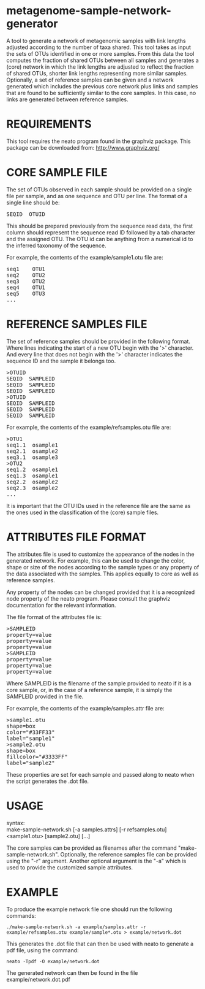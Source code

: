 metagenome-sample-network-generator
===================================

A tool to generate a network of metagenomic samples with link lengths adjusted according to the number of taxa shared.
This tool takes as input the sets of OTUs identified in one or more samples. From this data the tool computes
the fraction of shared OTUs between all samples and generates a (core) network in which the link lengths are adjusted to reflect
the fraction of shared OTUs, shorter link lengths representing more similar samples. Optionally, a set of reference samples
can be given and a network generated which includes the previous core network plus links and samples that are found to be
sufficiently similar to the core samples. In this case, no links are generated between reference samples.


REQUIREMENTS
=======================

This tool requires the neato program found in the graphviz package.
This package can be downloaded from: http://www.graphviz.org/



CORE SAMPLE FILE
=======================

The set of OTUs observed in each sample should be provided on a single file per sample, and as one sequence and OTU per line.
The format of a single line should be:

<pre>
SEQID <TAB> OTUID  
</pre>

This should be prepared previously from the sequence read data, the first column should represent the sequence read ID followed
by a tab character and the assigned OTU. The OTU id can be anything from a numerical id to the inferred taxonomy of the sequence.

For example, the contents of the example/sample1.otu file are:

<pre>
seq1    OTU1  
seq2    OTU2  
seq3    OTU2  
seq4    OTU1  
seq5    OTU3  
...  
</pre>

REFERENCE SAMPLES FILE
=======================

The set of reference samples should be provided in the following format. Where lines indicating the start of a new OTU begin with the '>'
character. And every line that does not begin with the '>' character indicates the sequence ID and the sample it belongs too.

<pre>
>OTUID  
SEQID <TAB> SAMPLEID  
SEQID <TAB> SAMPLEID  
SEQID <TAB> SAMPLEID  
>OTUID  
SEQID <TAB> SAMPLEID  
SEQID <TAB> SAMPLEID  
SEQID <TAB> SAMPLEID  
</pre>

For example, the contents of the example/refsamples.otu file are:
<pre>
>OTU1  
seq1.1	osample1  
seq2.1	osample2  
seq3.1	osample3  
>OTU2  
seq1.2	osample1  
seq1.3	osample1  
seq2.2	osample2  
seq2.3	osample2  
...  
</pre>

It is important that the OTU IDs used in the reference file are the same as the ones used in the classification of the (core) sample files.


ATTRIBUTES FILE FORMAT
=======================

The attributes file is used to customize the appearance of the nodes in the generated network. For example, this can be used
to change the color, shape or size of the nodes according to the sample types or any property of the data associated
with the samples. This applies equally to core as well as reference samples.

Any property of the nodes can be changed provided that it is a recognized node property of the neato program.
Please consult the graphviz documentation for the relevant information.

The file format of the attributes file is:

<pre>
>SAMPLEID  
property=value  
property=value  
property=value  
>SAMPLEID  
property=value  
property=value  
property=value  
</pre>

Where SAMPLEID is the filename of the sample provided to neato if it is a core sample, or, in the case of a reference sample, it is simply the
SAMPLEID provided in the file.

For example, the contents of the example/samples.attr file are:
<pre>
>sample1.otu  
shape=box  
color="#33FF33"  
label="sample1"  
>sample2.otu  
shape=box  
fillcolor="#3333FF"  
label="sample2"  
</pre>

These properties are set for each sample and passed along to neato when the script generates the .dot file.


USAGE
=======================

syntax:  
    make-sample-network.sh [-a samples.attrs] [-r refsamples.otu] <sample1.otu> [sample2.otu] [...]  

The core samples can be provided as filenames after the command "make-sample-network.sh".
Optionally, the reference samples file can be provided using the "-r" argument.
Another optional argument is the "-a" which is used to provide the customized sample attributes.


EXAMPLE
=======================

To produce the example network file one should run the following commands:

    ./make-sample-network.sh -a example/samples.attr -r example/refsamples.otu example/sample*.otu > example/network.dot  

This generates the .dot file that can then be used with neato to generate a pdf file, using the command:

    neato -Tpdf -O example/network.dot  

The generated network can then be found in the file example/network.dot.pdf


